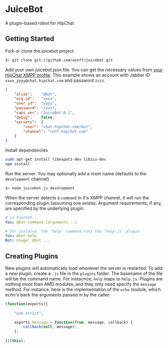 JuiceBot
========
A plugin-based robot for HipChat

Getting Started
---------------
Fork or clone the juicebot project.

```sh
$> git clone git://github.com/azoff/juicebot.git
```

Add your own juicebot.json file. You can get the necessary values from [your HipChat XMPP profile](https://rentjuice.hipchat.com/account/xmpp). This example shows an account with
Jabber ID `xxxx_yyyy@chat.hipchat.com` and password `zzzz`.

```json
{
	"alias":	"@bot",
    "org_id":   "xxxx", 
    "user_id":  "yyyy",
    "password": "zzzz",
	"caps_ver": "JuiceBot:0.1",
	"debug":    false,
    "servers":  { 
		"user": "chat.hipchat.com/bot", 
		"channel": "conf.hipchat.com" 
	}
}
```

Install dependencies

```sh
sudo apt-get install libexpat1-dev libicu-dev
npm install
```

Run the server. You may optionally add a room name (defaults to the `development` channel)

```sh
$> node juicebot.js development
```

When the server detects a `command` in it's XMPP channel, it will run the corresponding plugin (assuming one exists). Argument requirements, if any, are specified by the underlying plugin.

```yaml
# in hipchat...
You: @bot command [arguments...]

# for instance, the 'help' command runs the 'help.js' plugin
You: @bot help
Bot: Usage: @bot ...
```

Creating Plugins
----------------
New plugins will automatically load whenever the server is restarted. To add a new plugin, create a `.js` file in the `plugins` folder. The basename of the file will be the command name. For instacnce, `help` maps to `help.js`. Plugins
are nothing more than AMD modules, and they only need specify the `message` method. For instance, here is the 
implementation of the `echo` module, which echo's back the arguments passed in by the caller:

```javascript
(function(exports){
	
	"use strict";

	exports.message = function(from, message, callback) {
		callback(null, message);
	};
	
})(this);
```